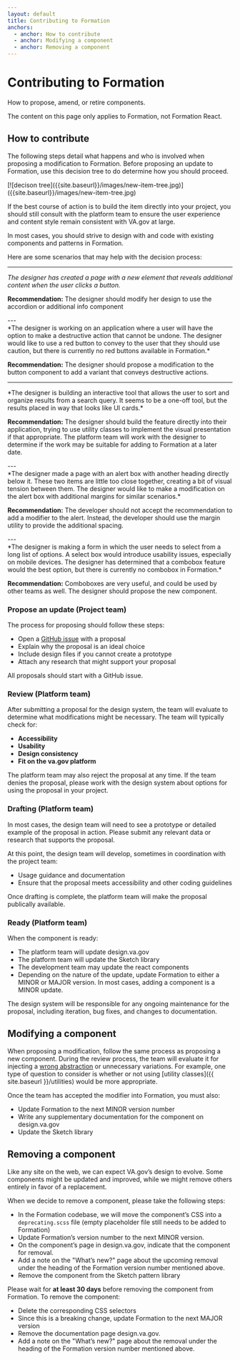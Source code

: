 ```yaml
---
layout: default
title: Contributing to Formation
anchors:
  - anchor: How to contribute
  - anchor: Modifying a component
  - anchor: Removing a component
---
```


# Contributing to Formation

<div class="va-introtext">
How to propose, amend, or retire components.
</div>

The content on this page only applies to Formation, not Formation React.



## How to contribute

The following steps detail what happens and who is involved when proposing a modification to Formation.
Before proposing an update to Formation, use this decision tree to do determine how you should proceed.

<div markdown="1">
[![decison tree]({{site.baseurl}}/images/new-item-tree.jpg)]({{site.baseurl}}/images/new-item-tree.jpg)
</div>

If the best course of action is to build the item directly into your project, you should still consult with the platform team to ensure the user experience and content style remain consistent with VA.gov at large.

In most cases, you should strive to design with and code with existing components and patterns in Formation.


<div class="vads-u-background-color--primary-alt-lightest vads-u-padding--3" markdown="1">
<div class="va-introtext vads-u-font-family--sans" markdown="1">
Here are some scenarios that may help with the decision process:
</div>

---

<div class="vads-u-measure--5" markdown="1">

*The designer has created a page with a new element that reveals additional content when the user clicks a button.*

**Recommendation:** The designer should modify her design to use the accordion or additional info component
</div>
---

<div class="vads-u-measure--5" markdown="1">
*The designer is working on an application where a user will have the option to make a destructive action that cannot be undone. The designer would like to use a red button to convey to the user that they should use caution, but there is currently no red buttons available in Formation.*

**Recommendation:** The designer should propose a modification to the button component to add a variant that conveys destructive actions.
</div>

---
<div class="vads-u-measure--5" markdown="1">
*The designer is building an interactive tool that allows the user to sort and organize results from a search query. It seems to be a one-off tool, but the results placed in way that looks like UI cards.*

**Recommendation:** The designer should build the feature directly into their application, trying to use utility classes to implement the visual presentation if that appropriate. The platform team will work with the designer to determine if the work may be suitable for adding to Formation at a later date.
</div>
---
<div class="vads-u-measure--5" markdown="1">
*The designer made a page with an alert box with another heading directly below it. These two items are little too close together, creating a bit of visual tension between them. The designer would like to make a modification on the alert box with additional margins for similar scenarios.*

**Recommendation:** The developer should not accept the recommendation to add a modifier to the alert. Instead, the developer should use the margin utility to provide the additional spacing.
</div>
---
<div class="vads-u-measure--5" markdown="1">
*The designer is making a form in which the user needs to select from a long list of options. A select box would introduce usability issues, especially on mobile devices. The designer has determined that a combobox feature would the best option, but there is currently no combobox in Formation.*

**Recommendation:** Comboboxes are very useful, and could be used by other teams as well. The designer should propose the new component.
</div>
</div>

### Propose an update (Project team)

The process for proposing should follow these steps:
- Open a [GitHub issue](https://github.com/department-of-veterans-affairs/vets-design-system-documentation/issues/new?template=feature_request.md) with a proposal
- Explain why the proposal is an ideal choice
- Include design files if you cannot create a prototype
- Attach any research that might support your proposal

All proposals should start with a GitHub issue.

### Review (Platform team)

After submitting a proposal for the design system, the team will evaluate to determine what modifications might be necessary. The team will typically check for:

- **Accessibility**
- **Usability**
- **Design consistency**
- **Fit on the va.gov platform**

The platform team may also reject the proposal at any time. If the team denies the proposal, please work with the design system about options for using the proposal in your project.

### Drafting (Platform team)

In most cases, the design team will need to see a prototype or detailed example of the proposal in action. Please submit any relevant data or research that supports the proposal.

At this point, the design team will develop, sometimes in coordination with the project team:
- Usage guidance and documentation
- Ensure that the proposal meets accessibility and other coding guidelines

Once drafting is complete, the platform team will make the proposal publically available.

### Ready (Platform team)

When the component is ready:
- The platform team will update design.va.gov
- The platform team will update the Sketch library
- The development team may update the react components
- Depending on the nature of the update, update Formation to either a MINOR or MAJOR version. In most cases, adding a component is a MINOR update.

The design system will be responsible for any ongoing maintenance for the proposal, including iteration, bug fixes, and changes to documentation.

## Modifying a component

When proposing a modification, follow the same process as proposing a new component. During the review process, the team will evaluate it for injecting a [wrong abstraction](https://www.sandimetz.com/blog/2016/1/20/the-wrong-abstraction?duplication) or unnecessary variations. For example, one type of question to consider is whether or not using [utility classes]({{ site.baseurl }}/utilities) would be more appropriate.

Once the team has accepted the modifier into Formation, you must also:
- Update Formation to the next MINOR version number
- Write any supplementary  documentation for the component on design.va.gov
- Update the Sketch library

## Removing a component

Like any site on the web, we can expect VA.gov’s design to evolve. Some components might be updated and improved, while we might remove others entirely in favor of a replacement.

When we decide to remove a component, please take the following steps:
- In the Formation codebase, we will move the component’s CSS into a `deprecating.scss` file (empty placeholder file still needs to be added to Formation)
- Update Formation’s version number to the next MINOR version.
- On the component’s page in design.va.gov, indicate that the component for removal.
- Add a note on the "What’s new?" page about the upcoming removal under the heading of the Formation version number mentioned above.
- Remove the component from the Sketch pattern library

 Please wait for **at least 30 days** before removing the component from Formation. To remove the component:
- Delete the corresponding CSS selectors
- Since this is a breaking change, update Formation to the next MAJOR version
- Remove the documentation page design.va.gov.
- Add a note on the "What’s new?" page about the removal under the heading of the Formation version number mentioned above.